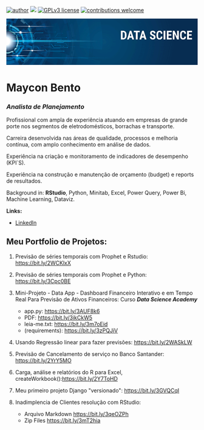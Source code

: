 [![author](https://img.shields.io/badge/author-mayconbento-red.svg)](https://www.linkedin.com/in/mayconbento/) [![](https://img.shields.io/badge/python-3.8+-blue.svg)](https://www.python.org/downloads/release/python-365/) [![GPLv3 license](https://img.shields.io/badge/License-GPLv3-blue.svg)](http://perso.crans.org/besson/LICENSE.html) [![contributions welcome](https://img.shields.io/badge/contributions-welcome-brightgreen.svg?style=flat)](https://github.com/bento/data_science/issues)

<p align="center">
  <img src="banner.png" >
</p>

# Maycon Bento
### *Analista de Planejamento*

Profissional com ampla de experiência atuando em empresas de grande porte nos segmentos de eletrodomésticos, borrachas e transporte.

Carreira desenvolvida nas áreas de qualidade, processos e melhoria contínua, com amplo conhecimento em análise de dados.

Experiência na criação e monitoramento de indicadores de desempenho (KPI´S).

Experiência na construção e manutenção de orçamento (budget) e reports de resultados.

Background in: __RStudio__, Python, Minitab, Excel, Power Query, Power Bi, Machine Learning, Dataviz.

**Links:**
* [LinkedIn](https://www.linkedin.com/in/mayconbento/)

## **Meu Portfolio de Projetos:**

1. Previsão de séries temporais com Prophet e Rstudio:            https://bit.ly/2WCKlxX

2. Previsão de séries temporais com Prophet e Python:             https://bit.ly/3Cpc0BE

3. Mini-Projeto - Data App - Dashboard Financeiro Interativo e em Tempo Real Para Previsão de Ativos Financeiros:    Curso ***Data Science Academy***
   * app.py: https://bit.ly/3AUF8k6
   * PDF: https://bit.ly/3ikCkW5 
   * leia-me.txt: https://bit.ly/3m7oEid 
   * (requirements): https://bit.ly/3zPQJiV
  
4. Usando Regressão linear para fazer previsões:                 https://bit.ly/2WASkLW

4. Previsão de Cancelamento de serviço no Banco Santander:       https://bit.ly/2YrY5MO

5. Carga, análise e relatórios do R para Excel, createWorkbook():https://bit.ly/2Y7ToHD

6. Meu primeiro projeto Django "versionado":                     https://bit.ly/3GVQCqI

7. Inadimplencia de Clientes resolução com RStudio:    
   * Arquivo Markdown https://bit.ly/3qeOZPh
   * Zip Files https://bit.ly/3mT2hia
